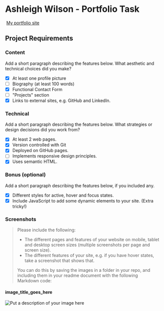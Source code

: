 #  Ashleigh Wilson - Portfolio Task
​
[My portfolio site](link_to_your_site)
​
## Project Requirements

### Content
 Add a short paragraph describing the features below. What aesthetic and technical choices did you make? 
- [x] At least one profile picture
- [ ] Biography (at least 100 words)
- [x] Functional Contact Form
- [ ] "Projects" section
- [x] Links to external sites, e.g. GitHub and LinkedIn.
​
### Technical
 Add a short paragraph describing the features below. What strategies or design decisions did you work from? 
- [x] At least 2 web pages.
- [x] Version controlled with Git
- [x] Deployed on GitHub pages.
- [ ] Implements responsive design principles.
- [x] Uses semantic HTML.

### Bonus (optional)
 Add a short paragraph describing the features below, if you included any. 
- [x] Different styles for active, hover and focus states.
- [x] Include JavaScript to add some dynamic elements to your site. (Extra tricky!)
​
### Screenshots
> Please include the following:
> - The different pages and features of your website on mobile, tablet and desktop screen sizes (multiple screenshots per page and screen size).
> - The different features of your site, e.g. if you have hover states, take a screenshot that shows that.  
> 
> You can do this by saving the images in a folder in your repo, and including them in your readme document with the following Markdown code: 

####  image_title_goes_here 
![Put a description of your image here](./relative_path_to_file)
